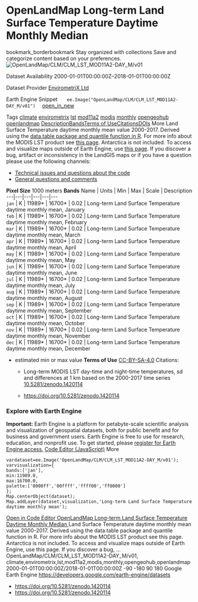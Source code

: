  
#  OpenLandMap Long-term Land Surface Temperature Daytime Monthly Median 
bookmark_borderbookmark Stay organized with collections  Save and categorize content based on your preferences.
![OpenLandMap/CLM/CLM_LST_MOD11A2-DAY_M/v01](https://developers.google.com/earth-engine/datasets/images/OpenLandMap/OpenLandMap_CLM_CLM_LST_MOD11A2-DAY_M_v01_sample.png) 

Dataset Availability
    2000-01-01T00:00:00Z–2018-01-01T00:00:00Z 

Dataset Provider
     [ EnvirometriX Ltd ](https://doi.org/10.5281/zenodo.1420114) 

Earth Engine Snippet
     `    ee.Image("OpenLandMap/CLM/CLM_LST_MOD11A2-DAY_M/v01")   ` [ open_in_new ](https://code.earthengine.google.com/?scriptPath=Examples:Datasets/OpenLandMap/OpenLandMap_CLM_CLM_LST_MOD11A2-DAY_M_v01) 

Tags
     [climate](https://developers.google.com/earth-engine/datasets/tags/climate) [envirometrix](https://developers.google.com/earth-engine/datasets/tags/envirometrix) [lst](https://developers.google.com/earth-engine/datasets/tags/lst) [mod11a2](https://developers.google.com/earth-engine/datasets/tags/mod11a2) [modis](https://developers.google.com/earth-engine/datasets/tags/modis) [monthly](https://developers.google.com/earth-engine/datasets/tags/monthly) [opengeohub](https://developers.google.com/earth-engine/datasets/tags/opengeohub) [openlandmap](https://developers.google.com/earth-engine/datasets/tags/openlandmap)
[Description](https://developers.google.com/earth-engine/datasets/catalog/OpenLandMap_CLM_CLM_LST_MOD11A2-DAY_M_v01#description)[Bands](https://developers.google.com/earth-engine/datasets/catalog/OpenLandMap_CLM_CLM_LST_MOD11A2-DAY_M_v01#bands)[Terms of Use](https://developers.google.com/earth-engine/datasets/catalog/OpenLandMap_CLM_CLM_LST_MOD11A2-DAY_M_v01#terms-of-use)[Citations](https://developers.google.com/earth-engine/datasets/catalog/OpenLandMap_CLM_CLM_LST_MOD11A2-DAY_M_v01#citations)[DOIs](https://developers.google.com/earth-engine/datasets/catalog/OpenLandMap_CLM_CLM_LST_MOD11A2-DAY_M_v01#dois) More
Land Surface Temperature daytime monthly mean value 2000-2017.
Derived using the [data.table package and quantile function in R](https://gitlab.com/openlandmap/global-layers/tree/master/input_layers/MOD11A2). For more info about the MODIS LST product see [this page](https://lpdaac.usgs.gov/products/mod11a2v006/). Antarctica is not included.
To access and visualize maps outside of Earth Engine, use [this page](https://opengeohub.org/about-openlandmap).
If you discover a bug, artifact or inconsistency in the LandGIS maps or if you have a question please use the following channels:
  * [Technical issues and questions about the code](https://gitlab.com/openlandmap/global-layers/issues)
  * [General questions and comments](https://disqus.com/home/forums/landgis/)


**Pixel Size** 1000 meters 
**Bands**
Name | Units | Min | Max | Scale | Description  
---|---|---|---|---|---  
`jan` | K |  11989*  |  16700*  | 0.02 | Long-term Land Surface Temperature daytime monthly mean, January  
`feb` | K |  11989*  |  16700*  | 0.02 | Long-term Land Surface Temperature daytime monthly mean, February  
`mar` | K |  11989*  |  16700*  | 0.02 | Long-term Land Surface Temperature daytime monthly mean, March  
`apr` | K |  11989*  |  16700*  | 0.02 | Long-term Land Surface Temperature daytime monthly mean, April  
`may` | K |  11989*  |  16700*  | 0.02 | Long-term Land Surface Temperature daytime monthly mean, May  
`jun` | K |  11989*  |  16700*  | 0.02 | Long-term Land Surface Temperature daytime monthly mean, June  
`jul` | K |  11989*  |  16700*  | 0.02 | Long-term Land Surface Temperature daytime monthly mean, July  
`aug` | K |  11989*  |  16700*  | 0.02 | Long-term Land Surface Temperature daytime monthly mean, August  
`sep` | K |  11989*  |  16700*  | 0.02 | Long-term Land Surface Temperature daytime monthly mean, September  
`oct` | K |  11989*  |  16700*  | 0.02 | Long-term Land Surface Temperature daytime monthly mean, October  
`nov` | K |  11989*  |  16700*  | 0.02 | Long-term Land Surface Temperature daytime monthly mean, November  
`dec` | K |  11989*  |  16700*  | 0.02 | Long-term Land Surface Temperature daytime monthly mean, December  
* estimated min or max value 
**Terms of Use**
[CC-BY-SA-4.0](https://spdx.org/licenses/CC-BY-SA-4.0.html)
Citations:
  * Long-term MODIS LST day-time and night-time temperatures, sd and differences at 1 km based on the 2000-2017 time series [10.5281/zenodo.1420114](https://doi.org/10.5281/zenodo.1420114)


  * [ https://doi.org/10.5281/zenodo.1420114 ](https://doi.org/10.5281/zenodo.1420114)


### Explore with Earth Engine
**Important:** Earth Engine is a platform for petabyte-scale scientific analysis and visualization of geospatial datasets, both for public benefit and for business and government users. Earth Engine is free to use for research, education, and nonprofit use. To get started, please [register for Earth Engine access.](https://console.cloud.google.com/earth-engine)
[Code Editor (JavaScript)](https://developers.google.com/earth-engine/datasets/catalog/OpenLandMap_CLM_CLM_LST_MOD11A2-DAY_M_v01#code-editor-javascript-sample) More
```
vardataset=ee.Image('OpenLandMap/CLM/CLM_LST_MOD11A2-DAY_M/v01');
varvisualization={
bands:['jan'],
min:11989.0,
max:16700.0,
palette:['0000ff','00ffff','ffff00','ff0000']
};
Map.centerObject(dataset);
Map.addLayer(dataset,visualization,'Long-term Land Surface Temperature daytime monthly mean');
```
[ Open in Code Editor ](https://code.earthengine.google.com/?scriptPath=Examples:Datasets/OpenLandMap/OpenLandMap_CLM_CLM_LST_MOD11A2-DAY_M_v01)
[ OpenLandMap Long-term Land Surface Temperature Daytime Monthly Median ](https://developers.google.com/earth-engine/datasets/catalog/OpenLandMap_CLM_CLM_LST_MOD11A2-DAY_M_v01)
Land Surface Temperature daytime monthly mean value 2000-2017. Derived using the data.table package and quantile function in R. For more info about the MODIS LST product see this page. Antarctica is not included. To access and visualize maps outside of Earth Engine, use this page. If you discover a bug, …
OpenLandMap/CLM/CLM_LST_MOD11A2-DAY_M/v01, climate,envirometrix,lst,mod11a2,modis,monthly,opengeohub,openlandmap 
2000-01-01T00:00:00Z/2018-01-01T00:00:00Z
-90 -180 90 180 
Google Earth Engine
https://developers.google.com/earth-engine/datasets
  * [ https://doi.org/10.5281/zenodo.1420114 ](https://doi.org/https://doi.org/10.5281/zenodo.1420114)
  * [ https://doi.org/10.5281/zenodo.1420114 ](https://doi.org/https://developers.google.com/earth-engine/datasets/catalog/OpenLandMap_CLM_CLM_LST_MOD11A2-DAY_M_v01)


